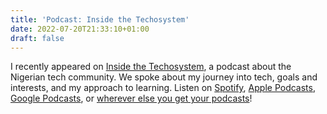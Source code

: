 ```yaml
---
title: 'Podcast: Inside the Techosystem'
date: 2022-07-20T21:33:10+01:00
draft: false
---
```


I recently appeared on [Inside the Techosystem](https://linktr.ee/insidethetechos), a podcast about the Nigerian tech community. We spoke about my journey into tech, goals and interests, and my approach to learning. Listen on [Spotify](https://open.spotify.com/episode/5Ld738StzgDl9ZpcwDx1Ic), [Apple Podcasts](https://podcasts.apple.com/gb/podcast/episode-19-a-conversation-with-chidi-williams/id1524652308?i=1000570618648), [Google Podcasts](https://podcasts.google.com/feed/aHR0cHM6Ly9hbmNob3IuZm0vcy8yYmI2ZjVmMC9wb2RjYXN0L3Jzcw/episode/ZWQxZTQwMmYtOTE2Yy00M2E2LTk0MzQtYzAxZjk5ZTEwZGMy?sa=X&ved=0CAUQkfYCahcKEwjww4qcrIj5AhUAAAAAHQAAAAAQAQ), or [wherever else you get your podcasts](https://anchor.fm/insidethetechosystem/episodes/Episode-19---A-Conversation-with-Chidi-Williams-e1ldo52)!
